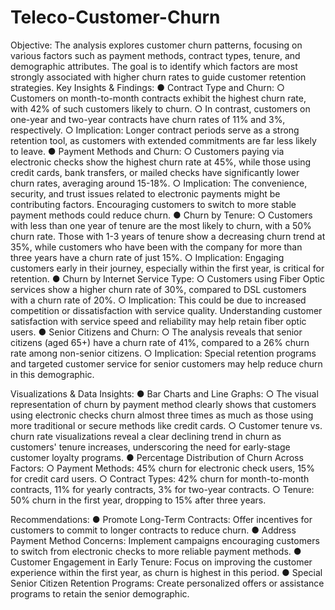 # Teleco-Customer-Churn
Objective:
The analysis explores customer churn patterns, focusing on various factors such as payment methods, contract types, tenure, and demographic attributes. The goal is to identify which factors are most strongly associated with higher churn rates to guide customer retention strategies.
Key Insights & Findings:
● Contract Type and Churn:
○ Customers on month-to-month contracts exhibit the highest churn rate, with 42% of such customers likely to churn.
○ In contrast, customers on one-year and two-year contracts have churn rates of 11% and 3%, respectively.
○ Implication: Longer contract periods serve as a strong retention tool, as customers with extended commitments are far less likely to leave.
● Payment Methods and Churn:
○ Customers paying via electronic checks show the highest churn rate at 45%, while those using credit cards, bank transfers, or mailed checks have significantly lower churn rates, averaging around 15-18%.
○ Implication: The convenience, security, and trust issues related to electronic payments might be contributing factors. Encouraging customers to switch to more stable payment methods could reduce churn.
● Churn by Tenure:
○ Customers with less than one year of tenure are the most likely to churn, with a 50% churn rate. Those with 1-3 years of tenure show a decreasing churn trend at 35%, while customers who have been with the company for more than three years have a churn rate of just 15%.
○ Implication: Engaging customers early in their journey, especially within the first
year, is critical for retention.
● Churn by Internet Service Type:
○ Customers using Fiber Optic services show a higher churn rate of 30%, compared to DSL customers with a churn rate of 20%.
○ Implication: This could be due to increased competition or dissatisfaction with service quality. Understanding customer satisfaction with service speed and reliability may help retain fiber optic users.
● Senior Citizens and Churn:
○ The analysis reveals that senior citizens (aged 65+) have a churn rate of 41%, compared to a 26% churn rate among non-senior citizens.
○ Implication: Special retention programs and targeted customer service for senior customers may help reduce churn in this demographic.

Visualizations & Data Insights:
● Bar Charts and Line Graphs:
○ The visual representation of churn by payment method clearly shows that customers using electronic checks churn almost three times as much as those using more traditional or secure methods like credit cards.
○ Customer tenure vs. churn rate visualizations reveal a clear declining trend in churn as customers' tenure increases, underscoring the need for early-stage customer loyalty programs.
● Percentage Distribution of Churn Across Factors:
○ Payment Methods: 45% churn for electronic check users, 15% for credit card users.
○ Contract Types: 42% churn for month-to-month contracts, 11% for yearly contracts, 3% for two-year contracts.
○ Tenure: 50% churn in the first year, dropping to 15% after three years.

Recommendations:
● Promote Long-Term Contracts: Offer incentives for customers to commit to longer contracts to reduce churn.
● Address Payment Method Concerns: Implement campaigns encouraging customers to switch from electronic checks to more reliable payment methods.
● Customer Engagement in Early Tenure: Focus on improving the customer experience within the first year, as churn is highest in this period.
● Special Senior Citizen Retention Programs: Create personalized offers or assistance programs to retain the senior demographic.
